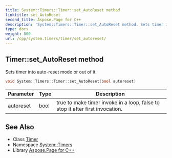 ```yaml
---
title: System::Timers::Timer::set_AutoReset method
linktitle: set_AutoReset
second_title: Aspose.Page for C++
description: 'System::Timers::Timer::set_AutoReset method. Sets timer into auto-reset mode or out of it in C++.'
type: docs
weight: 800
url: /cpp/system.timers/timer/set_autoreset/
---
```

## Timer::set_AutoReset method


Sets timer into auto-reset mode or out of it.

```cpp
void System::Timers::Timer::set_AutoReset(bool autoreset)
```


| Parameter | Type | Description |
| --- | --- | --- |
| autoreset | bool | true to make timer invoke in a loop, false to stop it after first invocation. |

## See Also

* Class [Timer](../)
* Namespace [System::Timers](../../)
* Library [Aspose.Page for C++](../../../)
